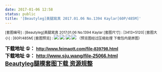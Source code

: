 ```yaml
---
date: 2017-01-06 12:58
status: public
title: '[Beautyleg]美腿寫真 2017.01.06 No.1394 Kaylar[60P/485M]'
---
```


<small>[套图编号] : [Beautyleg]美腿寫真 2017.01.06 No.1394 Kaylar
[套图尺寸] : [3413×5120]
[套图大小] : [60P/485M]
[套图预览] :
![](http://ww2.sinaimg.cn/large/006fPvc2jw1fbgtoixgvjj30jg0sw44a.jpg)
![](http://ww1.sinaimg.cn/large/006fPvc2jw1fbgtoiwdfyj30jg0bfdho.jpg)
![](http://ww2.sinaimg.cn/large/006fPvc2jw1fbgtoiwdf1j30jg0hbju9.jpg)
![](http://ww3.sinaimg.cn/large/006fPvc2jw1fbgtoj249wj30jg0pqq90.jpg)
（预览图经过压缩处理 下载包内是原图）</small><div align="left" style="min-height: 17pt;"><font color="#010101" face="微软雅黑"><span style="font-size:12pt"><b>下载地址</b></span></font> <font color="#010101" face="Microsoft YaHei"><span style="font-size:12pt"><b>①</b></span></font><font color="#010101" face="微软雅黑"><span style="font-size:12pt"><b>：</b></span></font> <a href="http://www.feimaott.com/file-839798.html"><font color="#0563C1" face="Arial"><span style="font-size:12pt"><b><u>http://www.feimaott.com/file-839798.html</u></b></span></font></a> </div><div align="left" style="min-height: 17pt;"><font color="#010101" face="微软雅黑"><span style="font-size:12pt"><b>下载地址</b></span></font> <font color="#010101" face="Microsoft YaHei"><span style="font-size:12pt"><b>②</b></span></font><font color="#010101" face="微软雅黑"><span style="font-size:12pt"><b>：</b></span></font> <font color="#0563C1" face="Arial"><span style="font-size:12pt"><b><u><a href="http://www.sju.wang/file-25066.html">http://www.sju.wang/file-25066.html</a></u></b></span></font></div><div align="left" style="min-height: 17pt;"><b><span style="font-size: 19px;"><a href="http://www.evernote.com/l/AfdccqmLE2JMI5No4m--acofHLTtRnpO7Rk/" rel="nofollow" target="_blank">Beautyleg腿模套图下载&nbsp;资源规整</a></span> <span style="font-size: 21px;"><span style="font-size: 19px;">&nbsp;</span></span></b>

</div><wbr>